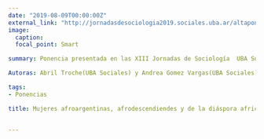 ```yaml
---
date: "2019-08-09T00:00:00Z"
external_link: "http://jornadasdesociologia2019.sociales.uba.ar/altaponencia/?acciones2=ver&id_mesa=3&id_ponencia=1355"
image:
  caption: 
  focal_point: Smart

summary: Ponencia presentada en las XIII Jornadas de Sociología  UBA Sociales 2019 y en las X jornadas de jóvenes investigadores de Gino Germani2019.

Autoras: Abril Troche(UBA Sociales) y Andrea Gomez Vargas(UBA Sociales)

tags:
- Ponencias

title: Mujeres afroargentinas, afrodescendiendes y de la diáspora africana


---
```






